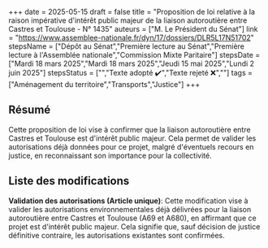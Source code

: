 +++
date = 2025-05-15
draft = false
title = "Proposition de loi relative à la raison impérative d'intérêt public majeur de la liaison autoroutière entre Castres et Toulouse - N° 1435"
auteurs = ["M. Le Président du Sénat"]
link = "https://www.assemblee-nationale.fr/dyn/17/dossiers/DLR5L17N51702"
stepsName = ["Dépôt au Sénat","Première lecture au Sénat","Première lecture à l'Assemblée nationale","Commission Mixte Paritaire"]
stepsDate = ["Mardi 18 mars 2025","Mardi 18 mars 2025","Jeudi 15 mai 2025","Lundi 2 juin 2025"]
stepsStatus = ["","Texte adopté ✔️","Texte rejeté ❌",""]
tags = ["Aménagement du territoire","Transports","Justice"]
+++

## Résumé

Cette proposition de loi vise à confirmer que la liaison autoroutière entre Castres et Toulouse est d'intérêt public majeur. Cela permet de valider les autorisations déjà données pour ce projet, malgré d'éventuels recours en justice, en reconnaissant son importance pour la collectivité.

## Liste des modifications

**Validation des autorisations (Article unique)**: Cette modification vise à valider les autorisations environnementales déjà délivrées pour la liaison autoroutière entre Castres et Toulouse (A69 et A680), en affirmant que ce projet est d'intérêt public majeur. Cela signifie que, sauf décision de justice définitive contraire, les autorisations existantes sont confirmées.
